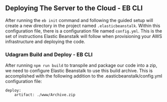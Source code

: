 ## Deploying The Server to the Cloud - EB CLI
After running the `eb init` command and following the guided setup will create a new directory in the project named `.elasticbeanstalk`. Within this configuration file, there is a configuration file named `config.yml`. This is the set of instructions Elastic Beanstalk will follow when provisioning your AWS infrastructure and deploying the code.

### Udagram Build and Deploy - EB CLI
After running  `npm run build`  to transpile and package our code into a zip, we need to configure Elastic Beanstalk to use this build archive. This is accomplished with the following addition to the .easticbeanstalk/config.yml configuration file:

```
deploy:
    artifact: ./www/Archive.zip
```